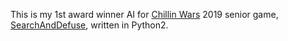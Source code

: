 This is my 1st award winner AI for [Chillin Wars](https://www.chillinwars.ir) 2019 senior game, [SearchAndDefuse](https://github.com/Chillin-Examples/SearchAndDefuse), written in Python2.
